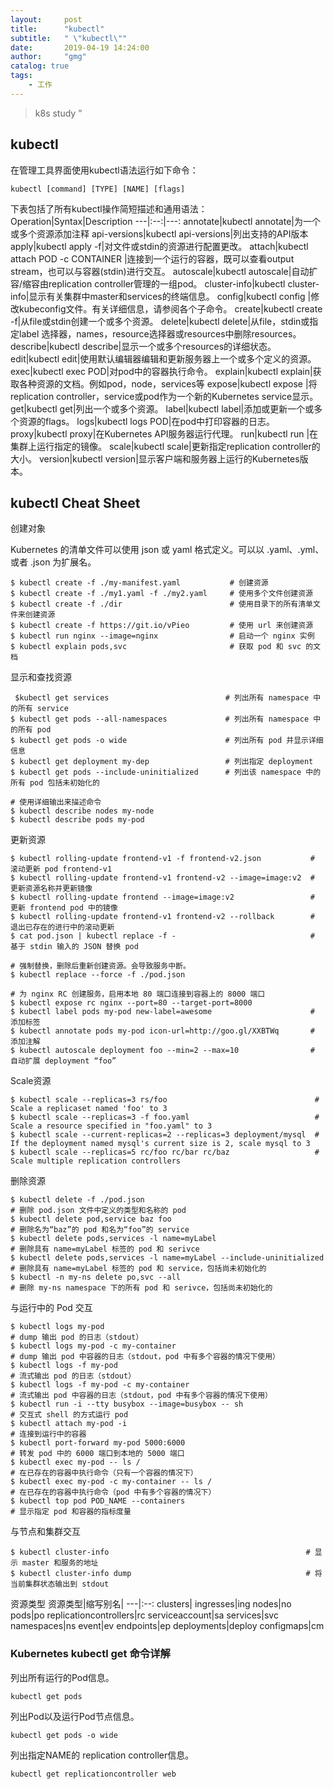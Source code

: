 ```yaml
---
layout:     post
title:      "kubectl"
subtitle:   " \"kubectl\""
date:       2019-04-19 14:24:00
author:     "gmg"
catalog: true
tags:
    - 工作
---
```


> k8s study ”

## kubectl

在管理工具界面使用kubectl语法运行如下命令：
```
kubectl [command] [TYPE] [NAME] [flags]
```
下表包括了所有kubectl操作简短描述和通用语法：
Operation|Syntax|Description
---|:--:|---:
annotate|kubectl annotate|为一个或多个资源添加注释
api-versions|kubectl api-versions|列出支持的API版本
apply|kubectl apply -f|对文件或stdin的资源进行配置更改。
attach|kubectl attach POD -c CONTAINER |连接到一个运行的容器，既可以查看output stream，也可以与容器(stdin)进行交互。
autoscale|kubectl autoscale|自动扩容/缩容由replication controller管理的一组pod。
cluster-info|kubectl cluster-info|显示有关集群中master和services的终端信息。
config|kubectl config |修改kubeconfig文件。有关详细信息，请参阅各个子命令。
create|kubectl create -f|从file或stdin创建一个或多个资源。
delete|kubectl delete|从file，stdin或指定label 选择器，names，resource选择器或resources中删除resources。
describe|kubectl describe|显示一个或多个resources的详细状态。
edit|kubectl edit|使用默认编辑器编辑和更新服务器上一个或多个定义的资源。
exec|kubectl exec POD|对pod中的容器执行命令。
explain|kubectl explain|获取各种资源的文档。例如pod，node，services等
expose|kubectl expose |将 replication controller，service或pod作为一个新的Kubernetes service显示。
get|kubectl get|列出一个或多个资源。
label|kubectl label|添加或更新一个或多个资源的flags。
logs|kubectl logs POD|在pod中打印容器的日志。
proxy|kubectl proxy|在Kubernetes API服务器运行代理。
run|kubectl run |在集群上运行指定的镜像。
scale|kubectl scale|更新指定replication controller的大小。
version|kubectl version|显示客户端和服务器上运行的Kubernetes版本。


## kubectl Cheat Sheet

创建对象

Kubernetes 的清单文件可以使用 json 或 yaml 格式定义。可以以 .yaml、.yml、或者 .json 为扩展名。

```
$ kubectl create -f ./my-manifest.yaml           # 创建资源
$ kubectl create -f ./my1.yaml -f ./my2.yaml     # 使用多个文件创建资源
$ kubectl create -f ./dir                        # 使用目录下的所有清单文件来创建资源
$ kubectl create -f https://git.io/vPieo         # 使用 url 来创建资源
$ kubectl run nginx --image=nginx                # 启动一个 nginx 实例
$ kubectl explain pods,svc                       # 获取 pod 和 svc 的文档
```

显示和查找资源
```
 $kubectl get services                          # 列出所有 namespace 中的所有 service
$ kubectl get pods --all-namespaces             # 列出所有 namespace 中的所有 pod
$ kubectl get pods -o wide                      # 列出所有 pod 并显示详细信息
$ kubectl get deployment my-dep                 # 列出指定 deployment
$ kubectl get pods --include-uninitialized      # 列出该 namespace 中的所有 pod 包括未初始化的

# 使用详细输出来描述命令
$ kubectl describe nodes my-node
$ kubectl describe pods my-pod
```

更新资源
```
$ kubectl rolling-update frontend-v1 -f frontend-v2.json           # 滚动更新 pod frontend-v1
$ kubectl rolling-update frontend-v1 frontend-v2 --image=image:v2  # 更新资源名称并更新镜像
$ kubectl rolling-update frontend --image=image:v2                 # 更新 frontend pod 中的镜像
$ kubectl rolling-update frontend-v1 frontend-v2 --rollback        # 退出已存在的进行中的滚动更新
$ cat pod.json | kubectl replace -f -                              # 基于 stdin 输入的 JSON 替换 pod

# 强制替换，删除后重新创建资源。会导致服务中断。
$ kubectl replace --force -f ./pod.json

# 为 nginx RC 创建服务，启用本地 80 端口连接到容器上的 8000 端口
$ kubectl expose rc nginx --port=80 --target-port=8000
$ kubectl label pods my-pod new-label=awesome                      # 添加标签
$ kubectl annotate pods my-pod icon-url=http://goo.gl/XXBTWq       # 添加注解
$ kubectl autoscale deployment foo --min=2 --max=10                # 自动扩展 deployment “foo”
```
Scale资源
```
$ kubectl scale --replicas=3 rs/foo                                 # Scale a replicaset named 'foo' to 3
$ kubectl scale --replicas=3 -f foo.yaml                            # Scale a resource specified in "foo.yaml" to 3
$ kubectl scale --current-replicas=2 --replicas=3 deployment/mysql  # If the deployment named mysql's current size is 2, scale mysql to 3
$ kubectl scale --replicas=5 rc/foo rc/bar rc/baz                   # Scale multiple replication controllers
```
删除资源
```
$ kubectl delete -f ./pod.json                                              # 删除 pod.json 文件中定义的类型和名称的 pod
$ kubectl delete pod,service baz foo                                        # 删除名为“baz”的 pod 和名为“foo”的 service
$ kubectl delete pods,services -l name=myLabel                              # 删除具有 name=myLabel 标签的 pod 和 serivce
$ kubectl delete pods,services -l name=myLabel --include-uninitialized      # 删除具有 name=myLabel 标签的 pod 和 service，包括尚未初始化的
$ kubectl -n my-ns delete po,svc --all                                      # 删除 my-ns namespace 下的所有 pod 和 serivce，包括尚未初始化的
```
与运行中的 Pod 交互
```
$ kubectl logs my-pod                                 
# dump 输出 pod 的日志（stdout）
$ kubectl logs my-pod -c my-container                
# dump 输出 pod 中容器的日志（stdout，pod 中有多个容器的情况下使用）
$ kubectl logs -f my-pod                              
# 流式输出 pod 的日志（stdout）
$ kubectl logs -f my-pod -c my-container              
# 流式输出 pod 中容器的日志（stdout，pod 中有多个容器的情况下使用）
$ kubectl run -i --tty busybox --image=busybox -- sh  
# 交互式 shell 的方式运行 pod
$ kubectl attach my-pod -i                            
# 连接到运行中的容器
$ kubectl port-forward my-pod 5000:6000               
# 转发 pod 中的 6000 端口到本地的 5000 端口
$ kubectl exec my-pod -- ls /                         
# 在已存在的容器中执行命令（只有一个容器的情况下）
$ kubectl exec my-pod -c my-container -- ls /         
# 在已存在的容器中执行命令（pod 中有多个容器的情况下）
$ kubectl top pod POD_NAME --containers               
# 显示指定 pod 和容器的指标度量
```

与节点和集群交互
```
$ kubectl cluster-info                                            # 显示 master 和服务的地址
$ kubectl cluster-info dump                                       # 将当前集群状态输出到 stdout        
```

资源类型
资源类型|缩写别名|
---|:--:
clusters|
ingresses|ing
nodes|no
pods|po
replicationcontrollers|rc
serviceaccount|sa
services|svc
namespaces|ns
event|ev
endpoints|ep
deployments|deploy
configmaps|cm


### Kubernetes kubectl get 命令详解
列出所有运行的Pod信息。
```
kubectl get pods
```

列出Pod以及运行Pod节点信息。
```
kubectl get pods -o wide
```

列出指定NAME的 replication controller信息。
```
kubectl get replicationcontroller web
```
